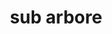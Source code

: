 ---
title: sub arbore
meaning: under the tree
ch: 6
di: (ablative singular)
pos: prepphrase
preposition: sub
noun: arbore
---